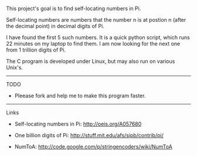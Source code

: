 This project's goal is to find self-locating numbers in Pi.

Self-locating numbers are numbers that the number n is at postion n (after the decimal point) in decimal digits of Pi. 

I have found the first 5 such numbers. It is a quick python script, which runs 22 minutes on my laptop to find them. I am now looking for the next one from 1 trillion digits of Pi.

The C program is developed under Linux, but may also run on various Unix's.

----------

TODO

* Pleease fork and help me to make this program faster.

----------

Links

* Self-locating numbers in Pi: http://oeis.org/A057680

* One billion digits of Pi: http://stuff.mit.edu/afs/sipb/contrib/pi/

* NumToA: http://code.google.com/p/stringencoders/wiki/NumToA